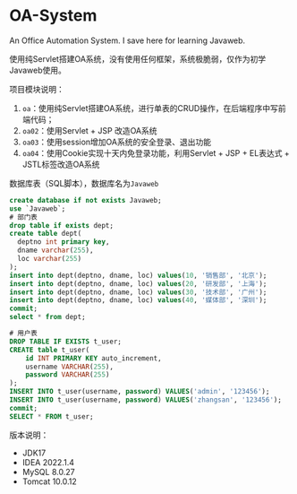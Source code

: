 # OA-System
An Office Automation System. I save here for learning Javaweb.

使用纯Servlet搭建OA系统，没有使用任何框架，系统极脆弱，仅作为初学Javaweb使用。

项目模块说明：
1. `oa`：使用纯Servlet搭建OA系统，进行单表的CRUD操作，在后端程序中写前端代码；
2. `oa02`：使用Servlet + JSP 改造OA系统
3. `oa03`：使用session增加OA系统的安全登录、退出功能
4. `oa04`：使用Cookie实现十天内免登录功能，利用Servlet + JSP + EL表达式 + JSTL标签改造OA系统



数据库表（SQL脚本），数据库名为`Javaweb`
```SQL
create database if not exists Javaweb;
use `Javaweb`;
# 部门表
drop table if exists dept;
create table dept(
  deptno int primary key,
  dname varchar(255),
  loc varchar(255)
);
insert into dept(deptno, dname, loc) values(10, '销售部', '北京');
insert into dept(deptno, dname, loc) values(20, '研发部', '上海');
insert into dept(deptno, dname, loc) values(30, '技术部', '广州');
insert into dept(deptno, dname, loc) values(40, '媒体部', '深圳');
commit;
select * from dept;

# 用户表
DROP TABLE IF EXISTS t_user;
CREATE table t_user(
	id INT PRIMARY KEY auto_increment,
	username VARCHAR(255),
	password VARCHAR(255)
);
INSERT INTO t_user(username, password) VALUES('admin', '123456');
INSERT INTO t_user(username, password) VALUES('zhangsan', '123456');
commit;
SELECT * FROM t_user;
```



版本说明：

* JDK17
* IDEA 2022.1.4
* MySQL 8.0.27
* Tomcat 10.0.12
